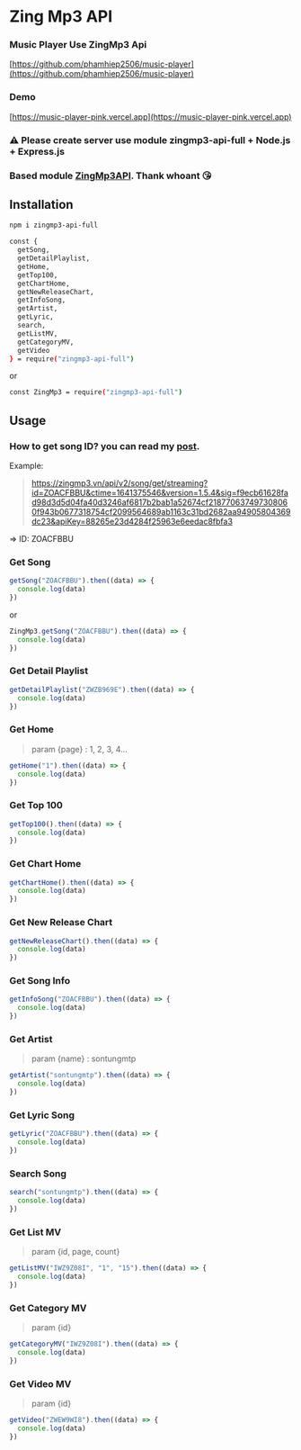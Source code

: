 # Zing Mp3 API

### Music Player Use ZingMp3 Api
[https://github.com/phamhiep2506/music-player](https://github.com/phamhiep2506/music-player)

### Demo
[https://music-player-pink.vercel.app](https://music-player-pink.vercel.app)

### ⚠️ Please create server use module **zingmp3-api-full** + **Node.js** + **Express.js**

### Based module [ZingMp3API](https://github.com/whoant/ZingMp3API). Thank whoant 😘

## Installation
```bash
npm i zingmp3-api-full
```

```bash
const {
  getSong,
  getDetailPlaylist,
  getHome,
  getTop100,
  getChartHome,
  getNewReleaseChart,
  getInfoSong,
  getArtist,
  getLyric,
  search,
  getListMV,
  getCategoryMV,
  getVideo
} = require("zingmp3-api-full")
```

or

```bash
const ZingMp3 = require("zingmp3-api-full")
```

## Usage

### How to get song ID? you can read my [post](https://vovanhoangtuan.medium.com/t%C3%B4i-%C4%91%C3%A3-l%E1%BA%A5y-api-zingmp3-nh%C6%B0-th%E1%BA%BF-n%C3%A0o-55f5fa555eda).

Example:

> https://zingmp3.vn/api/v2/song/get/streaming?id=ZOACFBBU&ctime=1641375546&version=1.5.4&sig=f9ecb61628fad98d3d5d04fa40d3246af6817b2bab1a52674cf218770637497308060f943b0677318754cf2099564689ab1163c31bd2682aa94905804369dc23&apiKey=88265e23d4284f25963e6eedac8fbfa3

=> ID: ZOACFBBU

### Get Song
```javascript
getSong("ZOACFBBU").then((data) => {
  console.log(data)
})
```
or
```javascript
ZingMp3.getSong("ZOACFBBU").then((data) => {
  console.log(data)
})
```

### Get Detail Playlist
```javascript
getDetailPlaylist("ZWZB969E").then((data) => {
  console.log(data)
})
```

### Get Home
> param {page} : 1, 2, 3, 4...

```javascript
getHome("1").then((data) => {
  console.log(data)
})
```

### Get Top 100
```javascript
getTop100().then((data) => {
  console.log(data)
})
```

### Get Chart Home
```javascript
getChartHome().then((data) => {
  console.log(data)
})
```

### Get New Release Chart
```javascript
getNewReleaseChart().then((data) => {
  console.log(data)
})
```

### Get Song Info
```javascript
getInfoSong("ZOACFBBU").then((data) => {
  console.log(data)
})
```

### Get Artist
> param {name} : sontungmtp
```javascript
getArtist("sontungmtp").then((data) => {
  console.log(data)
})
```

### Get Lyric Song
```javascript
getLyric("ZOACFBBU").then((data) => {
  console.log(data)
})
```

### Search Song
```javascript
search("sontungmtp").then((data) => {
  console.log(data)
})
```

### Get List MV
> param {id, page, count}
```javascript
getListMV("IWZ9Z08I", "1", "15").then((data) => {
  console.log(data)
})
```

### Get Category MV
> param {id}
```javascript
getCategoryMV("IWZ9Z08I").then((data) => {
  console.log(data)
})
```

### Get Video MV
> param {id}
```javascript
getVideo("ZWEW9WI8").then((data) => {
  console.log(data)
})
```